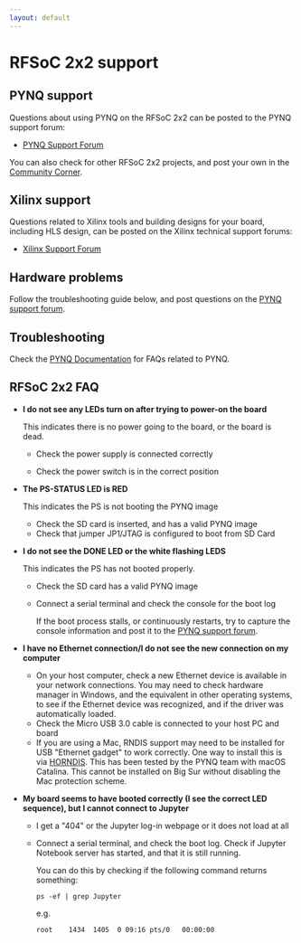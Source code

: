 ```yaml
---
layout: default
---
```


# RFSoC 2x2 support

## PYNQ support

Questions about using PYNQ on the RFSoC 2x2 can be posted to the PYNQ support forum:

* [PYNQ Support Forum](https://discuss.pynq.io/)

You can also check for other RFSoC 2x2 projects, and post your own in the [Community Corner](https://discuss.pynq.io/c/community-projects-chat/14). 



## Xilinx support

Questions related to Xilinx tools and building designs for your board, including HLS design, can be posted on the Xilinx technical support forums:

* [Xilinx Support Forum](https://forums.xilinx.com)



## Hardware problems

Follow the troubleshooting guide below, and post questions on the [PYNQ support forum](https://discuss.pynq.io/). 



## Troubleshooting

Check the [PYNQ Documentation](http://pynq.readthedocs.io/) for FAQs related to PYNQ. 



## RFSoC 2x2 FAQ

* **I do not see any LEDs turn on after trying to power-on the board**

  This indicates there is no power going to the board, or the board is dead.

  * Check the power supply is connected correctly

  * Check the power switch is in the correct position

* **The PS-STATUS LED is RED**

  This indicates the PS is not booting the PYNQ image

  * Check the SD card is inserted, and has a valid PYNQ image
  * Check that jumper JP1/JTAG is configured to boot from SD Card

* **I do not see the DONE LED or the white flashing LEDS**

  This indicates the PS has not booted properly. 

  * Check the SD card has a valid PYNQ image

  * Connect a serial terminal and check the console for the boot log

    If the boot process stalls, or continuously restarts, try to capture the console information and post it to the [PYNQ support forum](https://discuss.pynq.io/). 

* **I have no Ethernet connection/I do not see the new connection on my computer**

  * On your host computer, check a new Ethernet device is available in your network connections. You may need to check hardware manager in Windows, and the equivalent in other operating systems, to see if the Ethernet device was recognized, and if the driver was automatically loaded.  
  * Check the Micro USB 3.0 cable is connected to your host PC and board
  * If you are using a Mac, RNDIS support may need to be installed for USB "Ethernet gadget" to work correctly. One way to install this is via [HORNDIS](https://www.joshuawise.com/horndis). This has been tested by the PYNQ team with macOS Catalina. This cannot be installed on Big Sur without disabling the Mac protection scheme. 

* **My board seems to have booted correctly (I see the correct LED sequence), but I cannot connect to Jupyter**

  * I get a "404" or the Jupyter log-in webpage or it does not load at all

  * Connect a serial terminal, and check the boot log. Check if Jupyter Notebook server has started, and that it is still running. 

    You can do this by checking if the following command returns something:

    `ps -ef | grep Jupyter` 

    e.g. 

    ```
    root    1434  1405  0 09:16 pts/0   00:00:00
    ```

  
